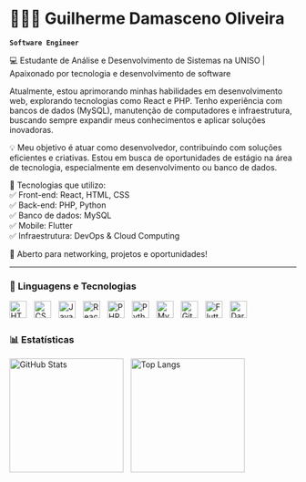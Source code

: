 # 🧑🏻‍💻 Guilherme Damasceno Oliveira

**`Software Engineer`**

💻 Estudante de Análise e Desenvolvimento de Sistemas na UNISO | Apaixonado por tecnologia e desenvolvimento de software

Atualmente, estou aprimorando minhas habilidades em desenvolvimento web, explorando tecnologias como React e PHP. Tenho experiência com bancos de dados (MySQL), manutenção de computadores e infraestrutura, buscando sempre expandir meus conhecimentos e aplicar soluções inovadoras.

💡 Meu objetivo é atuar como desenvolvedor, contribuindo com soluções eficientes e criativas. Estou em busca de oportunidades de estágio na área de tecnologia, especialmente em desenvolvimento ou banco de dados.

🔹 Tecnologias que utilizo: <br/>
✅ Front-end: React, HTML, CSS  
✅ Back-end: PHP, Python  
✅ Banco de dados: MySQL  
✅ Mobile: Flutter  
✅ Infraestrutura: DevOps & Cloud Computing

📩 Aberto para networking, projetos e oportunidades!

---

### 🤖 Linguagens e Tecnologias

<img align="left" alt="HTML" width="30px" style="padding-right: 10px;" src="https://cdn.jsdelivr.net/gh/devicons/devicon@latest/icons/html5/html5-original.svg" />
<img align="left" alt="CSS" width="30px" style="padding-right: 10px;" src="https://cdn.jsdelivr.net/gh/devicons/devicon@latest/icons/css3/css3-original.svg" />
<img align="left" alt="JavaScript" width="30px" style="padding-right: 10px;" src="https://cdn.jsdelivr.net/gh/devicons/devicon@latest/icons/javascript/javascript-original.svg" />
<img align="left" alt="React" width="30px" style="padding-right: 10px;" src="https://cdn.jsdelivr.net/gh/devicons/devicon@latest/icons/react/react-original.svg" />
<img align="left" alt="PHP" width="30px" style="padding-right: 10px;" src="https://cdn.jsdelivr.net/gh/devicons/devicon@latest/icons/php/php-original.svg" />
<img align="left" alt="Python" width="30px" style="padding-right: 10px;" src="https://cdn.jsdelivr.net/gh/devicons/devicon@latest/icons/python/python-original.svg" />
<img align="left" alt="MySQL" width="30px" style="padding-right: 10px;" src="https://cdn.jsdelivr.net/gh/devicons/devicon@latest/icons/mysql/mysql-original.svg" />
<img align="left" alt="Git" width="30px" style="padding-right: 10px;" src="https://cdn.jsdelivr.net/gh/devicons/devicon@latest/icons/git/git-original.svg" />
<img align="left" alt="Flutter" width="30px" style="padding-right: 10px;" src="https://cdn.jsdelivr.net/gh/devicons/devicon@latest/icons/flutter/flutter-original.svg" />
<img align="left" alt="Dart" width="30px" style="padding-right: 10px;" src="https://cdn.jsdelivr.net/gh/devicons/devicon@latest/icons/dart/dart-original.svg" />


<br/>
<br/>

### 📊 Estatísticas

<p>
  <img 
    align="left" 
    alt="GitHub Stats" 
    height="200" 
    style="padding-right: 10px;" 
    src="https://github-readme-stats.vercel.app/api?username=Guilhermedms7&show_icons=true&theme=tokyonight&include_all_commits=true&locale=pt-br" 
  />

  <img 
    align="left" 
    alt="Top Langs" 
    height="200" 
    src="https://github-readme-stats.vercel.app/api/top-langs/?username=Guilhermedms7&theme=tokyonight&layout=compact&custom_title=Tecnologias&langs_count=9" 
  />
</p>
